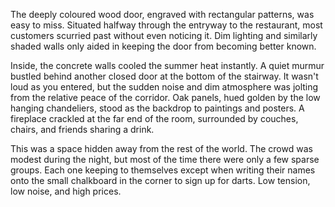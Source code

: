 The deeply coloured wood door, engraved with rectangular patterns, was
easy to miss. Situated halfway through the entryway to the restaurant,
most customers scurried past without even noticing it. Dim lighting and
similarly shaded walls only aided in keeping the door from becoming
better known.

Inside, the concrete walls cooled the summer heat instantly. A quiet
murmur bustled behind another closed door at the bottom of the stairway.
It wasn't loud as you entered, but the sudden noise and dim atmosphere
was jolting from the relative peace of the corridor. Oak panels, hued
golden by the low hanging chandeliers, stood as the backdrop to
paintings and posters. A fireplace crackled at the far end of the room,
surrounded by couches, chairs, and friends sharing a drink. 

This was a space hidden away from the rest of the world. The crowd was
modest during the night, but most of the time there were only a few
sparse groups. Each one keeping to themselves except when writing their
names onto the small chalkboard in the corner to sign up for darts. Low
tension, low noise, and high prices. 
